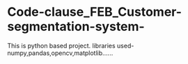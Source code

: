 # Code-clause_FEB_Customer-segmentation-system-


This is python based project. libraries used-numpy,pandas,opencv,matplotlib...... 
